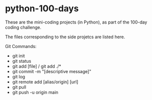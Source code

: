 # python-100-days
These are the mini-coding projects (in Python), as part of the 100-day coding challenge.

The files corresponding to the side projetcs are listed here. 

Git Commands:
- git init
- git status
- git add [file] / git add ./*
- git commit -m "[descriptive message]"
- git log
- git remote add [alias/origin] [url]
- git pull
- git push -u origin main


